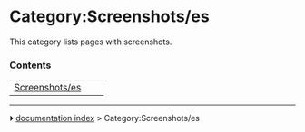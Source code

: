 # Category:Screenshots/es
This category lists pages with screenshots.

### Contents

|     |     |     |
| --- | --- | --- |
| [Screenshots/es](Screenshots/es.md) |



---
⏵ [documentation index](../README.md) > Category:Screenshots/es
